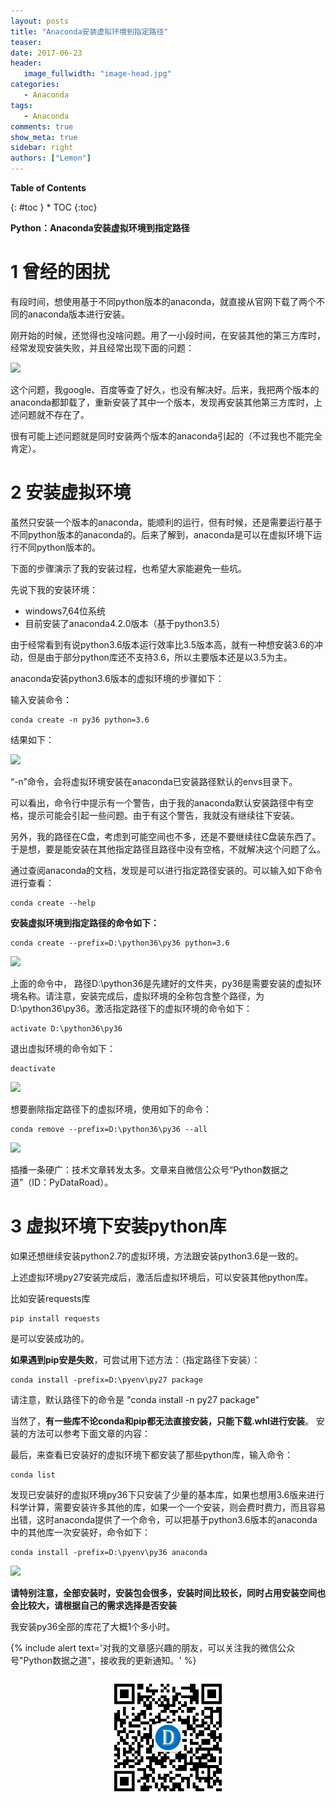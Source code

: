 ```yaml
---
layout: posts
title: "Anaconda安装虚拟环境到指定路径"
teaser:
date: 2017-06-23
header:
   image_fullwidth: "image-head.jpg"
categories:
   - Anaconda
tags:
   - Anaconda
comments: true
show_meta: true
sidebar: right
authors: ["Lemon"]
---
```

**Table of Contents**

<div class="panel radius" markdown="1">
{: #toc }
*  TOC
{:toc}
</div>



**Python：Anaconda安装虚拟环境到指定路径**

# 1 曾经的困扰

有段时间，想使用基于不同python版本的anaconda，就直接从官网下载了两个不同的anaconda版本进行安装。

刚开始的时候，还觉得也没啥问题。用了一小段时间，在安装其他的第三方库时，经常发现安装失败，并且经常出现下面的问题：

![](http://oqb5ftrdh.bkt.clouddn.com/17-6-22/71956562.jpg)

这个问题，我google、百度等查了好久，也没有解决好。后来，我把两个版本的anaconda都卸载了，重新安装了其中一个版本，发现再安装其他第三方库时，上述问题就不存在了。

很有可能上述问题就是同时安装两个版本的anaconda引起的（不过我也不能完全肯定）。

# 2 安装虚拟环境

虽然只安装一个版本的anaconda，能顺利的运行，但有时候，还是需要运行基于不同python版本的anaconda的。后来了解到，anaconda是可以在虚拟环境下运行不同python版本的。

下面的步骤演示了我的安装过程，也希望大家能避免一些坑。

先说下我的安装环境：

* windows7,64位系统
* 目前安装了anaconda4.2.0版本（基于python3.5）

由于经常看到有说python3.6版本运行效率比3.5版本高，就有一种想安装3.6的冲动，但是由于部分python库还不支持3.6，所以主要版本还是以3.5为主。

anaconda安装python3.6版本的虚拟环境的步骤如下：

输入安装命令：
```
conda create -n py36 python=3.6
```
结果如下：

![](http://oqb5ftrdh.bkt.clouddn.com/17-6-22/80922784.jpg)

“-n”命令，会将虚拟环境安装在anaconda已安装路径默认的envs目录下。

可以看出，命令行中提示有一个警告，由于我的anaconda默认安装路径中有空格，提示可能会引起一些问题。由于有这个警告，我就没有继续往下安装。

另外，我的路径在C盘，考虑到可能空间也不多，还是不要继续往C盘装东西了。于是想，要是能安装在其他指定路径且路径中没有空格，不就解决这个问题了么。

通过查阅anaconda的文档，发现是可以进行指定路径安装的。可以输入如下命令进行查看：

```
conda create --help
```

**安装虚拟环境到指定路径的命令如下：**

```
conda create --prefix=D:\python36\py36 python=3.6
```
![](http://oqb5ftrdh.bkt.clouddn.com/17-6-22/10330601.jpg)

上面的命令中， 路径D:\python36是先建好的文件夹，py36是需要安装的虚拟环境名称。请注意，安装完成后，虚拟环境的全称包含整个路径，为D:\python36\py36。激活指定路径下的虚拟环境的命令如下：
```
activate D:\python36\py36
```

退出虚拟环境的命令如下：
```
deactivate
```
![](http://oqb5ftrdh.bkt.clouddn.com/17-6-22/20853572.jpg)


想要删除指定路径下的虚拟环境，使用如下的命令：
```
conda remove --prefix=D:\python36\py36 --all
```
![](http://oqb5ftrdh.bkt.clouddn.com/17-6-22/24065329.jpg)

插播一条硬广：技术文章转发太多。文章来自微信公众号“Python数据之道”（ID：PyDataRoad）。

# 3 虚拟环境下安装python库
如果还想继续安装python2.7的虚拟环境，方法跟安装python3.6是一致的。

上述虚拟环境py27安装完成后，激活后虚拟环境后，可以安装其他python库。

比如安装requests库

```
pip install requests
```

是可以安装成功的。

**如果遇到pip安是失败**，可尝试用下述方法：（指定路径下安装）：

```
conda install -prefix=D:\pyenv\py27 package
```

请注意，默认路径下的命令是 "conda install -n py27 package"

当然了，**有一些库不论conda和pip都无法直接安装，只能下载.whl进行安装**。
安装的方法可以参考下面文章的内容：


最后，来查看已安装好的虚拟环境下都安装了那些python库，输入命令：

```
conda list
```

发现已安装好的虚拟环境py36下只安装了少量的基本库，如果也想用3.6版来进行科学计算，需要安装许多其他的库，如果一个一个安装，则会费时费力，而且容易出错，这时anaconda提供了一个命令，可以把基于python3.6版本的anaconda中的其他库一次安装好，命令如下：

```
conda install -prefix=D:\pyenv\py36 anaconda
```
![](http://oqb5ftrdh.bkt.clouddn.com/17-6-22/10330601.jpg)

**请特别注意，全部安装时，安装包会很多，安装时间比较长，同时占用安装空间也会比较大，请根据自己的需求选择是否安装**

我安装py36全部的库花了大概1个多小时。



{% include alert text='对我的文章感兴趣的朋友，可以关注我的微信公众号"Python数据之道"，接收我的更新通知。' %}

<div align="center"><img src="/images/qrcode.jpg" width="200"/></div>
